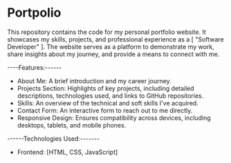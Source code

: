 # Portpolio
This repository contains the code for my personal portfolio website. It showcases my skills, projects, and professional experience as a [ "Software Developer" ]. The website serves as a platform to demonstrate my work, share insights about my journey, and provide a means to connect with me.

----Features:------
* About Me: A brief introduction and my career journey.
* Projects Section: Highlights of key projects, including detailed descriptions, technologies used, and links to GitHub repositories.
* Skills: An overview of the technical and soft skills I've acquired.
* Contact Form: An interactive form to reach out to me directly.
* Responsive Design: Ensures compatibility across devices, including desktops, tablets, and mobile phones.

------Technologies Used:-------
* Frontend: [HTML, CSS, JavaScript]
